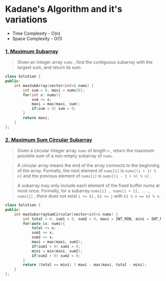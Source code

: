 # Kadane's Algorithm and it's variations
<ul>
  <li>Time Complexity - O(n)</li>
  <li>Space Complexity - O(1)</li>
</ul>

<h3><a href="https://leetcode.com/problems/maximum-subarray/">1. Maximum Subarray</a></h3>

> Given an integer array `nums` , find the contiguous subarray with the largest sum, and return its sum.

```cpp
class Solution {
public:
    int maxSubArray(vector<int>& nums) {
        int sum = 0, maxi = nums[0];
        for(int x: nums){
            sum += x;
            maxi = max(maxi, sum);
            if(sum < 0) sum = 0;
        }
        return maxi;
    }
};
```
<h3><a href="https://leetcode.com/problems/maximum-sum-circular-subarray/">2. Maximum Sum Circular Subarray</a></h3>

> Given a circular integer array `nums` of length `n` , return the maximum possible sum of a non-empty subarray of `nums`.

> A circular array means the end of the array connects to the beginning of the array. Formally, the next element of `nums[i]` is `nums[(i + 1) % n]` and the previous element of `nums[i]` is `nums[(i - 1 + n) % n]` .

> A subarray may only include each element of the fixed buffer nums at most once. Formally, for a subarray `nums[i] , nums[i + 1], ..., nums[j]` , there does not exist `i <= k1` , `k2 <= j` with `k1 % n == k2 % n`.

```cpp
class Solution {
public:
    int maxSubarraySumCircular(vector<int>& nums) {
        int total = 0, sum1 = 0, sum2 = 0, maxi = INT_MIN, mini = INT_MAX;
        for(auto &x: nums){
            total += x;
            sum1 += x;
            sum2 += x;
            maxi = max(maxi, sum1);
            if(sum1 < 0) sum1 = 0;
            mini = min(mini, sum2);
            if(sum2 > 0) sum2 = 0;
        }
        return (total == mini) ? maxi : max(maxi, total - mini);
    }
};
```
